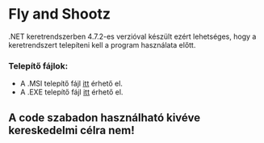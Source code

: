 # Fly and Shootz

.NET keretrendszerben 4.7.2-es verzióval készült ezért lehetséges, hogy a keretrendszert telepíteni kell a program használata előtt.

### Telepítő fájlok:
- A .MSI telepítő fájl [itt](https://mega.nz/file/FkND2RDJ#3e-y9nD9bv8PQz9FrLEumo4F9nYuZjJVenckIICw3EA) érhető el.
- A .EXE telepítő fájl [itt](https://mega.nz/file/MlN0DD4Y#kqHKdRSEjQBqoWZZ6JmAYcaFKetzT9-NrvFncAF-Ip8) érhető el.

## A code szabadon használható kivéve kereskedelmi célra nem!
